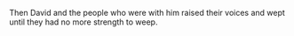 Then David and the people who were with him raised their voices and wept until they had no more strength to weep.
